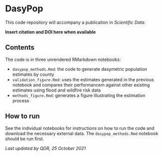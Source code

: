 # DasyPop

This code repository will accompany a publication in *Scientific Data*.

**Insert citation and DOI here when available**

## Contents

The code is in three unrendered RMarkdown notebooks:

- `dasypop_methods.Rmd`: the code to generate dasymetric population estimates by county
- `validation_figure.Rmd`: uses the estimates generated in the previous notebook and compares their performancem against other existing estimates using flood and wildfire risk data
- `methods_figure.Rmd`: generates a figure illustrating the estimation process

## How to run

See the individual notebooks for instructions on how to run the code and download the necessary external data. The `dasypop_methods.Rmd` notebook should be run first.

*Last updated by QDR, 25 October 2021*
